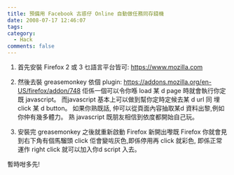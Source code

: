 ```yaml
---
title: 預備用 Facebook 古惑仔 Online 自動做任務同存錢機
date: 2008-07-17 12:46:07
tags:
category:
  - Hack
comments: false
---
```

1. 首先安裝 Firefox 2 或 3 乜語言平台皆可: https://www.mozilla.com

2. 然後去裝 greasemonkey 依個 plugin: https://addons.mozilla.org/en-US/firefox/addon/748  佢係一個可以令你喺 load 某 d page 時就會執行你定既 javascript。 而javascript 基本上可以做到幫你定時定候去某 d url 同 埋 click 某 d button。 如果你熟既話, 仲可以從頁面內容抽取某d 資料出黎,例如你仲有幾多體力。 熟 javascript 既朋友相信到依度都開始自己玩。

3. 安裝完 greasemonkey 之後就重新啟動 Firefox 新開出嚟既 Firefox 你就會見到右下角有個馬騮頭 click 佢會變咗灰色,即係停用再 click 就彩色, 即係正常運作 right click 就可以加入你d script 入去。

暫時咁多先!
